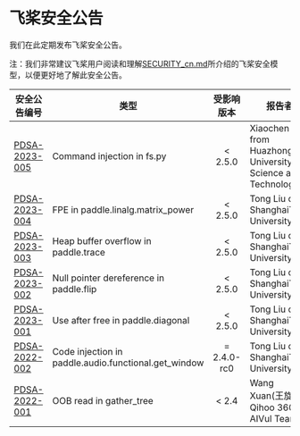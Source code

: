 # 飞桨安全公告

我们在此定期发布飞桨安全公告。



注：我们非常建议飞桨用户阅读和理解[SECURITY_cn.md](../SECURITY_cn.md)所介绍的飞桨安全模型，以便更好地了解此安全公告。


| 安全公告编号                                          | 类型                                                   |    受影响版本     | 报告者                                                             | 备注 |
|-------------------------------------------------|------------------------------------------------------|:------------:|-----------------------------------------------------------------|----|
| [PDSA-2023-005](./advisory/pdsa-2023-005_cn.md) | Command injection in fs.py                           |   < 2.5.0    | Xiaochen Guo from Huazhong University of Science and Technology |    |
| [PDSA-2023-004](./advisory/pdsa-2023-004_cn.md) | FPE in paddle.linalg.matrix_power                    |   < 2.5.0    | Tong Liu of ShanghaiTech University                             |    |
| [PDSA-2023-003](./advisory/pdsa-2023-003_cn.md) | Heap buffer overflow in paddle.trace                 |   < 2.5.0    | Tong Liu of ShanghaiTech University                             |    |
| [PDSA-2023-002](./advisory/pdsa-2023-002_cn.md) | Null pointer dereference in paddle.flip              |   < 2.5.0    | Tong Liu of ShanghaiTech University                             |    |
| [PDSA-2023-001](./advisory/pdsa-2023-001_cn.md) | Use after free in paddle.diagonal                    |   < 2.5.0    | Tong Liu of ShanghaiTech University                             |    |
| [PDSA-2022-002](./advisory/pdsa-2022-002_cn.md) | Code injection in paddle.audio.functional.get_window | = 2.4.0-rc0  | Tong Liu of ShanghaiTech University                             |    |
| [PDSA-2022-001](./advisory/pdsa-2022-001_cn.md) | OOB read in gather_tree                              |    < 2.4     | Wang Xuan(王旋) of Qihoo 360 AIVul Team                           |    |
